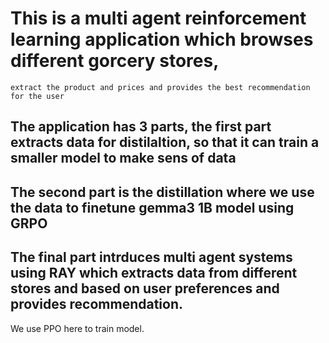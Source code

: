 # This is a multi agent reinforcement learning application which browses different gorcery stores, 
    extract the product and prices and provides the best recommendation for the user

## The application has 3 parts, the first part extracts data for distilaltion, so that it can train a smaller model to make sens of data 
## The second part is the distillation where we use the data to finetune gemma3 1B model using GRPO
## The final part intrduces multi agent systems using RAY which extracts data from different stores and based on user preferences and provides recommendation. 
We use PPO here to train model. 